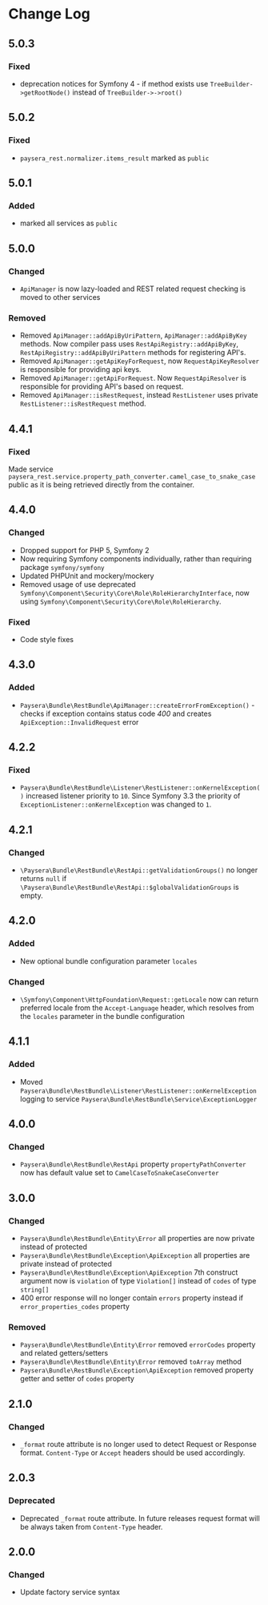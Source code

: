 # Change Log

## 5.0.3
### Fixed
- deprecation notices for Symfony 4 - if method exists use `TreeBuilder->getRootNode()` instead of `TreeBuilder->->root()`

## 5.0.2
### Fixed
- `paysera_rest.normalizer.items_result` marked as `public`

## 5.0.1
### Added
- marked all services as `public`

## 5.0.0
### Changed
- `ApiManager` is now lazy-loaded and REST related request checking is moved to other services
### Removed
- Removed `ApiManager::addApiByUriPattern`, `ApiManager::addApiByKey` methods. Now compiler pass uses `RestApiRegistry::addApiByKey`,
`RestApiRegistry::addApiByUriPattern` methods for registering API's.
- Removed `ApiManager::getApiKeyForRequest`, now `RequestApiKeyResolver` is responsible for providing api keys.
- Removed `ApiManager::getApiForRequest`. Now `RequestApiResolver` is responsible for providing API's based on request.
- Removed `ApiManager::isRestRequest`, instead `RestListener` uses private `RestListener::isRestRequest` method.

## 4.4.1
### Fixed
Made service `paysera_rest.service.property_path_converter.camel_case_to_snake_case` public as it is being retrieved directly from the container.

## 4.4.0

### Changed
- Dropped support for PHP 5, Symfony 2
- Now requiring Symfony components individually, rather than requiring package `symfony/symfony`
- Updated PHPUnit and mockery/mockery
- Removed usage of use deprecated `Symfony\Component\Security\Core\Role\RoleHierarchyInterface`, now using `Symfony\Component\Security\Core\Role\RoleHierarchy`. 

### Fixed
- Code style fixes

## 4.3.0
### Added
- `Paysera\Bundle\RestBundle\ApiManager::createErrorFromException()` - checks if exception contains status code *400* and creates `ApiException::InvalidRequest` error

## 4.2.2
### Fixed
- `Paysera\Bundle\RestBundle\Listener\RestListener::onKernelException()` increased listener priority to `10`. Since Symfony 3.3 the priority of `ExceptionListener::onKernelException` was changed to `1`.

## 4.2.1
### Changed
- `\Paysera\Bundle\RestBundle\RestApi::getValidationGroups()` no longer returns `null` if `\Paysera\Bundle\RestBundle\RestApi::$globalValidationGroups` is empty.

## 4.2.0
### Added
- New optional bundle configuration parameter `locales`

### Changed
- `\Symfony\Component\HttpFoundation\Request::getLocale` now can return preferred locale from the `Accept-Language` header, which resolves from the `locales` parameter in the bundle configuration

## 4.1.1
### Added
- Moved `Paysera\Bundle\RestBundle\Listener\RestListener::onKernelException` logging to service `Paysera\Bundle\RestBundle\Service\ExceptionLogger`

## 4.0.0
###  Changed
- `Paysera\Bundle\RestBundle\RestApi` property `propertyPathConverter` now has default value set to `CamelCaseToSnakeCaseConverter`

## 3.0.0
### Changed 
- `Paysera\Bundle\RestBundle\Entity\Error` all properties are now private instead of protected
- `Paysera\Bundle\RestBundle\Exception\ApiException` all properties are private instead of protected
- `Paysera\Bundle\RestBundle\Exception\ApiException` 7th construct argument now is `violation` of type `Violation[]` instead of `codes` of type `string[]`
- 400 error response will no longer contain `errors` property instead if `error_properties_codes` property
### Removed
- `Paysera\Bundle\RestBundle\Entity\Error` removed `errorCodes` property and related getters/setters
- `Paysera\Bundle\RestBundle\Entity\Error` removed `toArray` method
- `Paysera\Bundle\RestBundle\Exception\ApiException` removed property getter and setter of `codes` property

## 2.1.0
### Changed
- `_format` route attribute is no longer used to detect Request or Response format. 
`Content-Type` or `Accept` headers should be used accordingly. 

## 2.0.3
### Deprecated
- Deprecated `_format` route attribute. In future releases request format will be always taken from `Content-Type` header.

## 2.0.0
### Changed
- Update factory service syntax
